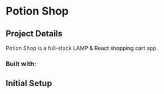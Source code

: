# Potion Shop

## Project Details

Potion Shop is a full-stack LAMP & React shopping cart app.

### Built with:

## Initial Setup
